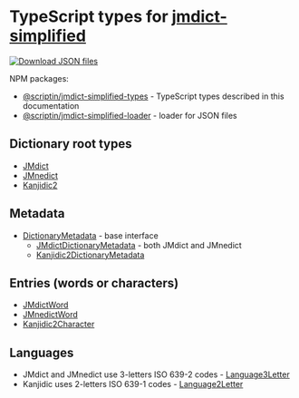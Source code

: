 # TypeScript types for [jmdict-simplified](https://github.com/scriptin/jmdict-simplified)

<!-- This file is used for generated API documentation, refer to README.md for package documentation -->

[![Download JSON files](https://img.shields.io/static/v1?label=Download&message=JSON%20files&color=blue&style=for-the-badge)](https://github.com/scriptin/jmdict-simplified/releases/latest)

NPM packages:

- [@scriptin/jmdict-simplified-types][types] - TypeScript types described in this documentation
- [@scriptin/jmdict-simplified-loader][loader] - loader for JSON files

## Dictionary root types

- [JMdict](interfaces/JMdict.html)
- [JMnedict](interfaces/JMnedict.html)
- [Kanjidic2](interfaces/Kanjidic2.html)

## Metadata

- [DictionaryMetadata](interfaces/DictionaryMetadata.html) - base interface
  - [JMdictDictionaryMetadata](interfaces/JMdictDictionaryMetadata.html) - both JMdict and JMnedict
  - [Kanjidic2DictionaryMetadata](interfaces/Kanjidic2DictionaryMetadata.html)

## Entries (words or characters)

- [JMdictWord](types/JMdictWord.html)
- [JMnedictWord](types/JMnedictWord.html)
- [Kanjidic2Character](types/Kanjidic2Character.html)

## Languages

- JMdict and JMnedict use 3-letters ISO 639-2 codes - [Language3Letter](types/Language3Letter.html)
- Kanjidic uses 2-letters ISO 639-1 codes - [Language2Letter](types/Language2Letter.html)

[types]: https://www.npmjs.com/package/@scriptin/jmdict-simplified-types
[loader]: https://www.npmjs.com/package/@scriptin/jmdict-simplified-loader

